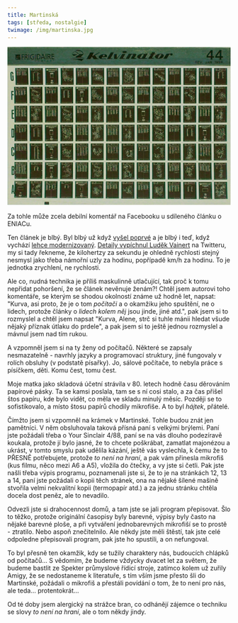 ```yaml
---
title: Martinská
tags: [středa, nostalgie]
twimage: /img/martinska.jpg
---
```


![cover](/img/martinska.jpg)

Za tohle může zcela debilní komentář na Facebooku u sdíleného článku o ENIACu.

Ten článek je blbý. Byl blbý už když [vyšel poprvé](https://archiv.ihned.cz/c1-898733-pulstoleti-prvniho-pocitace) a je blbý i teď, když vychází [lehce modernizovaný](https://www.novinky.cz/internet-a-pc/hardware/clanek/pocitacovou-eru-zahajil-pred-75-lety-americky-eniac-40350944). [Detaily vypíchnul Luděk Vainert](https://twitter.com/LudekV/status/1361523425118937090) na Twitteru, my si tady řekneme, že kilohertzy za sekundu je ohledně rychlosti stejný nesmysl jako třeba námořní uzly za hodinu, popřípadě km/h za hodinu. To je jednotka zrychlení, ne rychlosti.

Ale co, nudná technika je příliš maskulinně utlačující, tak proč k tomu nepřidat pohoršení, že se článek nevěnuje ženám?! Chtěl jsem autorovi toho komentáře, se kterým se shodou okolností známe už hodně let, napsat: "Kurva, asi proto, že je o tom _počítači_ a o okamžiku jeho spuštění, ne o lidech, protože články o _lidech kolem něj_ jsou jinde, jiné atd.", pak jsem si to rozmyslel a chtěl jsem napsat "Kurva, Alene, strč si tuhle mánii hledat všude nějaký příznak útlaku do prdele", a pak jsem si to ještě jednou rozmyslel a mávnul jsem nad tím rukou. 

A vzpomněl jsem si na ty ženy od počítačů. Některé se zapsaly nesmazatelně - navrhly jazyky a programovací struktury, jiné fungovaly v rolích obsluhy (v podstatě písařky). Jo, sálové počítače, to nebyla práce s písíčkem, děti. Komu čest, tomu čest.

Moje matka jako skladová účetní strávila v 80. letech hodně času děrováním papírové pásky. Ta se kamsi poslala, tam se s ní cosi stalo, a za čas přišel štos papíru, kde bylo vidět, co měla ve skladu minulý měsíc. Později se to sofistikovalo, a místo štosu papírů chodily mikrofiše. A to byl _hájtek_, přátelé.

Čímžto jsem si vzpomněl na krámek v Martinské. Tohle budou znát jen pamětníci. V něm obsluhovala taková přísná paní s velkými brýlemi. Paní jste požádali třeba o Your Sinclair 4/88, paní se na vás dlouho podezíravě koukala, protože jí bylo jasné, že to chcete poškrábat, zamatlat majonézou a ukrást, v tomto smyslu pak udělila kázání, ještě vás vyslechla, k čemu že to PŘESNĚ potřebujete, protože _to není na hraní_, a pak vám přinesla mikrofiš (kus filmu, něco mezi A6 a A5), vložila do čtečky, a vy jste si četli. Pak jste našli třeba výpis programu, poznamenali jste si, že to je na stránkách 12, 13 a 14, paní jste požádali o kopii těch stránek, ona na nějaké šílené mašině stvořila velmi nekvalitní kopii (termopapír atd.) a za jednu stránku chtěla docela dost peněz, ale to nevadilo. 

Odvezli jste si drahocennost domů, a tam jste se jali program přepisovat. Šlo to těžko, protože originální časopisy byly barevné, výpisy byly často na nějaké barevné ploše, a při vytváření jednobarevných mikrofiší se to prostě - ztratilo. Nebo aspoň znečitelnilo. Ale někdy jste měli štěstí, tak jste celé odpoledne přepisovali program, pak jste ho spustili, a on nefungoval.

To byl přesně ten okamžik, kdy se tužily charaktery nás, budoucích chlápků od počítačů... S vědomím, že budeme vždycky dvacet let za světem, že budeme bastlit ze Spekter průmyslové řídicí stroje, zatímco kolem už zuřily Amigy, že se nedostaneme k literatuře, s tím vším jsme přesto šli do Martinské, požádali o mikrofiš a přestáli povídání o tom, že to není pro nás, ale teda... protentokrát...

Od té doby jsem alergický na strážce bran, co odhánějí zájemce o techniku se slovy _to není na hraní_, ale o tom někdy jindy.